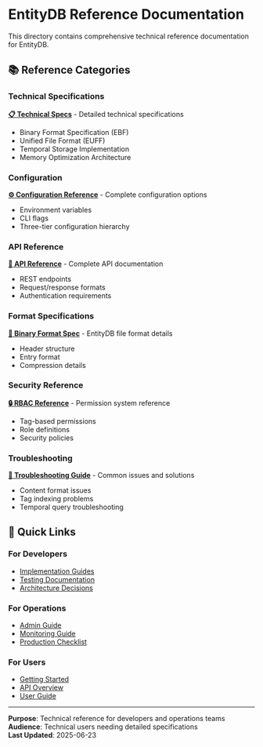 # EntityDB Reference Documentation

This directory contains comprehensive technical reference documentation for EntityDB.

## 📚 Reference Categories

### Technical Specifications
**[📋 Technical Specs](./technical-specs/)** - Detailed technical specifications
- Binary Format Specification (EBF)
- Unified File Format (EUFF)
- Temporal Storage Implementation
- Memory Optimization Architecture

### Configuration
**[⚙️ Configuration Reference](./01-configuration-reference.md)** - Complete configuration options
- Environment variables
- CLI flags
- Three-tier configuration hierarchy

### API Reference
**[🔌 API Reference](./02-api_reference.md)** - Complete API documentation
- REST endpoints
- Request/response formats
- Authentication requirements

### Format Specifications
**[💾 Binary Format Spec](./03-binary-format-spec.md)** - EntityDB file format details
- Header structure
- Entry format
- Compression details

### Security Reference
**[🔒 RBAC Reference](./04-rbac-reference.md)** - Permission system reference
- Tag-based permissions
- Role definitions
- Security policies

### Troubleshooting
**[🔧 Troubleshooting Guide](./troubleshooting/)** - Common issues and solutions
- Content format issues
- Tag indexing problems
- Temporal query troubleshooting

## 🎯 Quick Links

### For Developers
- [Implementation Guides](../developer-guide/implementation/)
- [Testing Documentation](../developer-guide/testing/)
- [Architecture Decisions](../architecture/adr/)

### For Operations
- [Admin Guide](../admin-guide/)
- [Monitoring Guide](../admin-guide/07-monitoring-guide.md)
- [Production Checklist](../admin-guide/08-production-checklist.md)

### For Users
- [Getting Started](../getting-started/)
- [API Overview](../api-reference/01-overview.md)
- [User Guide](../user-guide/)

---

**Purpose**: Technical reference for developers and operations teams  
**Audience**: Technical users needing detailed specifications  
**Last Updated**: 2025-06-23